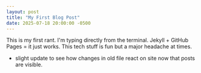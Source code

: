 ```yaml
---
layout: post
title: "My First Blog Post"
date: 2025-07-18 20:00:00 -0500
---
```


This is my first rant.
I'm typing directly from the terminal.
Jekyll + GitHub Pages = it just works.
This tech stuff is fun but a major headache at times.

- slight update to see how changes in old file react on site now that posts are visible.
